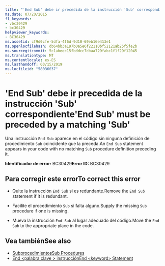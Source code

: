 ```yaml
---
title: "'End Sub' debe ir precedida de la instrucción 'Sub' correspondiente"
ms.date: 07/20/2015
f1_keywords:
- vbc30429
- bc30429
helpviewer_keywords:
- BC30429
ms.assetid: cf9d0cfe-5dfa-4f6d-9d10-69eb16e413e1
ms.openlocfilehash: db64bb3a197b0a5e6f22110bf52121ab25f5fe2b
ms.sourcegitcommit: 5c1abeec15fbddcc7dbaa729fabc1f1f29f12045
ms.translationtype: MT
ms.contentlocale: es-ES
ms.lasthandoff: 03/15/2019
ms.locfileid: "58036037"
---
```

# <a name="end-sub-must-be-preceded-by-a-matching-sub"></a><span data-ttu-id="f9e75-102">'End Sub' debe ir precedida de la instrucción 'Sub' correspondiente</span><span class="sxs-lookup"><span data-stu-id="f9e75-102">'End Sub' must be preceded by a matching 'Sub'</span></span>
<span data-ttu-id="f9e75-103">Una instrucción `End Sub` aparece en el código sin ninguna definición de procedimiento `Sub` coincidente que la preceda.</span><span class="sxs-lookup"><span data-stu-id="f9e75-103">An `End Sub` statement appears in your code with no matching `Sub` procedure definition preceding it.</span></span>  
  
 <span data-ttu-id="f9e75-104">**Identificador de error:** BC30429</span><span class="sxs-lookup"><span data-stu-id="f9e75-104">**Error ID:** BC30429</span></span>  
  
## <a name="to-correct-this-error"></a><span data-ttu-id="f9e75-105">Para corregir este error</span><span class="sxs-lookup"><span data-stu-id="f9e75-105">To correct this error</span></span>  
  
-   <span data-ttu-id="f9e75-106">Quite la instrucción `End Sub` si es redundante.</span><span class="sxs-lookup"><span data-stu-id="f9e75-106">Remove the `End Sub` statement if it is redundant.</span></span>  
  
-   <span data-ttu-id="f9e75-107">Facilite el procedimiento `Sub` si falta alguno.</span><span class="sxs-lookup"><span data-stu-id="f9e75-107">Supply the missing `Sub` procedure if one is missing.</span></span>  
  
-   <span data-ttu-id="f9e75-108">Mueva la instrucción `End Sub` al lugar adecuado del código.</span><span class="sxs-lookup"><span data-stu-id="f9e75-108">Move the `End Sub` to the appropriate place in the code.</span></span>  
  
## <a name="see-also"></a><span data-ttu-id="f9e75-109">Vea también</span><span class="sxs-lookup"><span data-stu-id="f9e75-109">See also</span></span>

- [<span data-ttu-id="f9e75-110">Subprocedimientos</span><span class="sxs-lookup"><span data-stu-id="f9e75-110">Sub Procedures</span></span>](../../visual-basic/programming-guide/language-features/procedures/sub-procedures.md)
- [<span data-ttu-id="f9e75-111">End \<palabra clave > instrucción</span><span class="sxs-lookup"><span data-stu-id="f9e75-111">End \<keyword> Statement</span></span>](../../visual-basic/language-reference/statements/end-keyword-statement.md)
